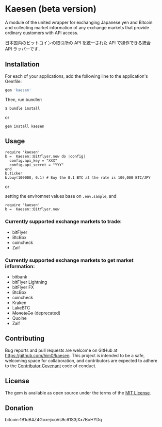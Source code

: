 # Kaesen (beta version)

A module of the united wrapper for exchanging Japanese yen and Bitcoin and collecting market information of any exchange markets that provide ordinary customers with API access.

日本国内のビットコインの取引所の API を統一された API で操作できる統合 API ラッパーです．

## Installation

For each of your applications, add the following line to the application's Gemfile:

```ruby
gem 'kaesen'
```

Then, run bundler:

    $ bundle install

or

```shell
gem install kaesen
```

## Usage

```
require 'kaesen'
b =  Kaesen::Bitflyer.new do |config|
  config.api_key = "XXX"
  config.api_secret = "YYY"
end
b.ticker
b.buy(100000, 0.1) # Buy the 0.1 BTC at the rate is 100,000 BTC/JPY
```

or

setting the enviromnet values base on `.env.sample`, and

```
require 'kaesen'
b =  Kaesen::Bitflyer.new
```

### Currently supported exchange markets to trade:

+ bitFlyer
+ BtcBox
+ coincheck
+ Zaif

### Currently supported exchange markets to get market information:

+ bitbank
+ bitFlyer Lightning
+ bitFlyer FX
+ BtcBox
+ coincheck
+ Kraken
+ LakeBTC
+ ~~MonetaGo~~ (deprecated)
+ Quoine
+ Zaif

## Contributing

Bug reports and pull requests are welcome on GitHub at https://github.com/him0/kaesen. This project is intended to be a safe, welcoming space for collaboration, and contributors are expected to adhere to the [Contributor Covenant](http://contributor-covenant.org) code of conduct.


## License

The gem is available as open source under the terms of the [MIT License](http://opensource.org/licenses/MIT).

## Donation

bitcoin:1B1uB4Z4GoxejicoVs9c61S3jXx7BoHYDq

